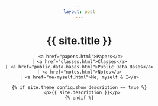 ```yaml
---
layout: post
---
```

<header>

  <style>
h1 {text-align: center;}
p {text-align: center;}
div {text-align: center;}
</style>

  <h1>{{ site.title }}</h1>
  <p>

     <a href="papers.html">Papers</a>
    | <a href="classes.html">Classes</a>
    | <a href="public-data-bases.html">Public Data Bases</a>
    | <a href="notes.html">Notes</a>
    | <a href="me-myself.html">Me, myself & I</a>

    {% if site.theme_config.show_description == true %}
      <p>{{ site.description }}</p>
    {% endif %}
</header>
